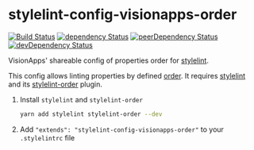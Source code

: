 # stylelint-config-visionapps-order

[![Build Status](https://travis-ci.org/visionappscz/stylelint-config-visionapps-order.svg?branch=master)](https://travis-ci.org/visionappscz/stylelint-config-visionapps-order)
[![dependency Status](https://david-dm.org/visionappscz/stylelint-config-visionapps-order/status.svg)](https://david-dm.org/visionappscz/stylelint-config-visionapps-order)
[![peerDependency Status](https://david-dm.org/visionappscz/stylelint-config-visionapps-order/peer-status.svg)](https://david-dm.org/visionappscz/stylelint-config-visionapps-order?type=peer)
[![devDependency Status](https://david-dm.org/visionappscz/stylelint-config-visionapps-order/dev-status.svg)](https://david-dm.org/visionappscz/stylelint-config-visionapps-order?type=dev)

VisionApps' shareable config of properties order for [stylelint](https://github.com/stylelint/stylelint).

This config allows linting properties by defined [order](./index.js). It requires [stylelint](https://github.com/stylelint/stylelint) and its [stylelint-order](https://github.com/hudochenkov/stylelint-order) plugin.

1. Install `stylelint` and `stylelint-order`

    ```sh
    yarn add stylelint stylelint-order --dev
    ```

2. Add `"extends": "stylelint-config-visionapps-order"` to your `.stylelintrc` file
